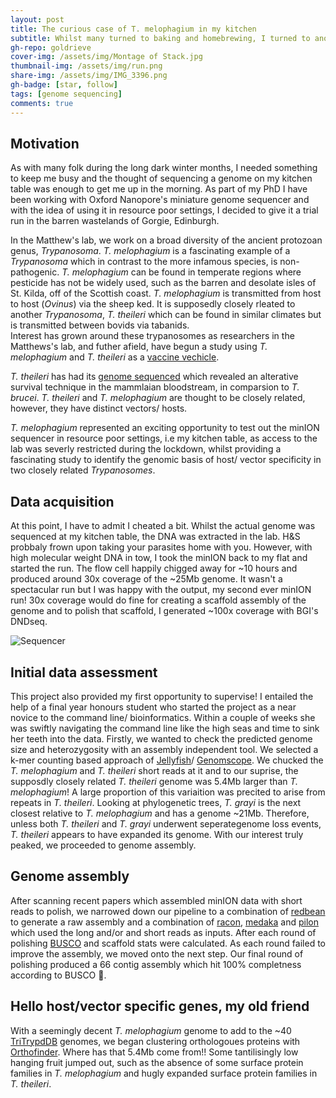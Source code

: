 ```yaml
---
layout: post
title: The curious case of T. melophagium in my kitchen
subtitle: Whilst many turned to baking and homebrewing, I turned to another single celled Eukaryote to keep me entertained.
gh-repo: goldrieve
cover-img: /assets/img/Montage of Stack.jpg
thumbnail-img: /assets/img/run.png
share-img: /assets/img/IMG_3396.png
gh-badge: [star, follow]
tags: [genome sequencing]
comments: true
---
```


## Motivation

As with many folk during the long dark winter months, I needed something to keep me busy and the thought of sequencing a genome on my kitchen table was enough to get me up in the morning. As part of my PhD I have been working with Oxford Nanopore's miniature genome sequencer and with the idea of using it in resource poor settings, I decided to give it a trial run in the barren wastelands of Gorgie, Edinburgh.  

In the Matthew's lab, we work on a broad diversity of the ancient protozoan genus, _Trypanosoma_. _T. melophagium_ is a fascinating example of a _Trypanosoma_ which in contrast to the more infamous species, is non-pathogenic. _T. melophagium_ can be found in temperate regions where pesticide has not be widely used, such as the barren and desolate isles of St. Kilda, off of the Scottish coast. _T. melophagium_ is transmitted from host to host (_Ovinus_) via the sheep ked. It is supposedly closely rleated to another _Trypanosoma_, _T. theileri_ which can be found in similar climates but is transmitted between bovids via tabanids.  
Interest has grown around these trypanosomes as researchers in the Matthews's lab, and futher afield, have begun a study using _T. melophagium_ and _T. theileri_ as a [vaccine vechicle](https://roslintech.com/roslin-technologies-building-breakthrough-vaccine-vehicle-for-sheep-and-goats-using-trypanosomes/).  

_T. theileri_ has had its [genome sequenced](https://www.ncbi.nlm.nih.gov/pmc/articles/PMC5737535/) which revealed an alterative survival technique in the mammlaian bloodstream, in comparsion to _T. brucei_. _T. theileri_ and _T. melophagium_ are thought to be closely related, however, they have distinct vectors/ hosts.  

_T. melophagium_ represented an exciting opportunity to test out the minION sequencer in resource poor settings, i.e my kitchen table, as access to the lab was severly restricted during the lockdown, whilst providing a fascinating study to identify the genomic basis of host/ vector specificity in two closely related _Trypanosomes_.  

## Data acquisition

At this point, I have to admit I cheated a bit. Whilst the actual genome was sequenced at my kitchen table, the DNA was extracted in the lab. H&S probbaly frown upon taking your parasites home with you. However, with high molecular weight DNA in tow, I took the minION back to my flat and started the run. The flow cell happily chigged away for ~10 hours and produced around 30x coverage of the ~25Mb genome. It wasn't a spectacular run but I was happy with the output, my second ever minION run! 30x coverage would do fine for creating a scaffold assembly of the genome and to polish that scaffold, I generated ~100x coverage with BGI's DNDseq.

![Sequencer](/assets/img/IMG_3396.png)

## Initial data assessment

This project also provided my first opportunity to supervise! I entailed the help of a final year honours student who started the project as a near novice to the command line/ bioinformatics. Within a couple of weeks she was swiftly navigating the command line like the high seas and time to sink her teeth into the data. Firstly, we wanted to check the predicted genome size and heterozygosity with an assembly independent tool. We selected a k-mer counting based approach of [Jellyfish](https://github.com/gmarcais/Jellyfish)/ [Genomscope](http://qb.cshl.edu/genomescope/). We chucked the _T. melophagium_ and _T. theileri_ short reads at it and to our suprise, the supposdly closely related _T. theileri_ genome was 5.4Mb larger than _T. melophagium_! A large proportion of this variaition was precited to arise from repeats in _T. theileri_. Looking at phylogenetic trees, _T. grayi_ is the next closest relative to _T. melophagium_ and has a genome ~21Mb. Therefore, unless both _T. theileri_ and _T. grayi_ underwent seperategenome loss events, _T. theileri_ appears to have expanded its genome. With our interest truly peaked, we proceeded to genome assembly.  

## Genome assembly

After scanning recent papers which assembled minION data with short reads to polish, we narrowed down our pipeline to a combination of [redbean](https://github.com/ruanjue/wtdbg2) to generate a raw assembly and a combination of [racon](https://github.com/isovic/racon), [medaka](https://github.com/nanoporetech/medaka) and [pilon](https://github.com/broadinstitute/pilon) which used the long and/or and short reads as inputs. After each round of polishing [BUSCO](https://busco.ezlab.org/busco_userguide.html) and scaffold stats were calculated. As each round failed to improve the assembly, we moved onto the next step. Our final round of polishing produced a 66 contig assembly which hit 100% completness according to BUSCO 🎉. 

## Hello host/vector specific genes, my old friend

With a seemingly decent _T. melophagium_ genome to add to the ~40 [TriTrypdDB](https://tritrypdb.org/tritrypdb/app) genomes, we began clustering orthologoues proteins with [Orthofinder](https://github.com/davidemms/OrthoFinder). Where has that 5.4Mb come from!! Some tantilisingly low hanging fruit jumped out, such as the absence of some surface protein families in _T. melophagium_ and hugly expanded surface protein families in _T. theileri_. 

